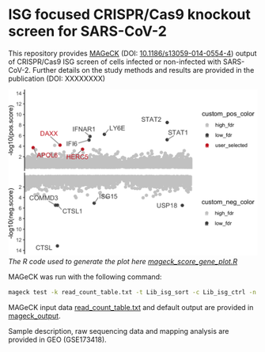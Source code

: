 # ISG focused CRISPR/Cas9 knockout screen for SARS-CoV-2

This repository provides [MAGeCK](https://sourceforge.net/projects/mageck/) (DOI: [10.1186/s13059-014-0554-4](https://doi.org/10.1186/s13059-014-0554-4)) output of CRISPR/Cas9 ISG screen of cells infected or non-infected with SARS-CoV-2. Further details on the study methods and results are provided in the publication (DOI: XXXXXXXX)

![MAGeCK scores plot for antivaral (positive) on proviral (negative) ISGs ](mageck_score_plot.png)
*The R code used to generate the plot here [mageck_score_gene_plot.R](mageck_score_gene_plot.R)*

MAGeCK was run with the following command:
```bash
mageck test -k read_count_table.txt -t Lib_isg_sort -c Lib_isg_ctrl -n MageckLibISG_CoVclust --pdf-report --keep-tmp --sort-criteria pos
```

MAGeCK input data [read_count_table.txt](./mageck/read_count_table.txt) and default output are provided in [mageck_output](./mageck).

Sample description, raw sequencing data and mapping analysis are provided in GEO (GSE173418).
